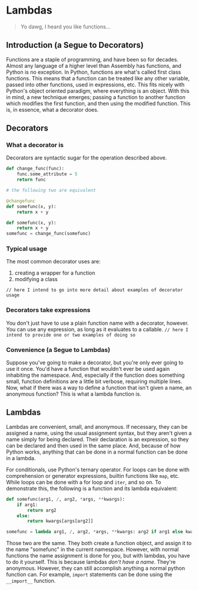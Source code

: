 # Lambdas
> Yo dawg, I heard you like functions...

## Introduction (a Segue to Decorators)
Functions are a staple of programming, and have been so for decades. Almost any language of a higher level than Assembly has functions, and Python is no exception. In Python, functions are what's called first class functions. This means that a function can be treated like any other variable, passed into other functions, used in expressions, etc. This fits nicely with Python's object oriented paradigm, where everything is an object. With this in mind, a new technique emerges; passing a function to another function which modifies the first function, and then using the modified function. This is, in essence, what a decorator does.

## Decorators

### What a decorator is
Decorators are syntactic sugar for the operation described above.
```py
def change_func(func):
    func.some_attribute = 5
    return func

# the following two are equivalent

@changefunc
def somefunc(x, y):
    return x + y

def somefunc(x, y):
    return x + y
somefunc = change_func(somefunc)
```

### Typical usage
The most common decorator uses are:
1. creating a wrapper for a function
2. modifying a class

`// here I intend to go into more detail about examples of decorator usage`

### Decorators take expressions
You don't just have to use a plain function name with a decorator, however. You can use any expression, as long as it evaluates to a callable.
`// here I intend to provide one or two examples of doing so`

### Convenience (a Segue to Lambdas)
Suppose you've going to make a decorator, but you're only ever going to use it once. You'd have a function that wouldn't ever be used again inhabiting the namespace. And, especially if the function does something small, function definitions are a little bit verbose, requiring multiple lines. Now, what if there was a way to define a function that isn't given a name, an anonymous function? This is what a lambda function is.

## Lambdas
Lambdas are convenient, small, and anonymous. If necessary, they can be assigned a name, using the usual assignment syntax, but they aren't given a name simply for being declared. Their declaration is an expression, so they can be declared and then used in the same place. And, because of how Python works, anything that can be done in a normal function can be done in a lambda.

For conditionals, use Python's ternary operator. For loops can be done with comprehension or generator expressions, builtin functions like `map`, etc. While loops can be done with a for loop and `iter`, and so on. To demonstrate this, the following is a function and its lambda equivalent:
```python
def somefunc(arg1, /, arg2, *args, **kwargs):
    if arg1:
        return arg2
    else:
        return kwargs[args[arg2]]

somefunc = lambda arg1, /, arg2, *args, **kwargs: arg2 if arg1 else kwargs[args[arg2]]
```
Those two are the same. They both create a function object, and assign it to the name "somefunc" in the current namespace. However, with normal functions the name assignment is done for you, but with lambdas, you have to do it yourself. This is because lambdas *don't have a name*. They're anonymous. However, they can still accomplish anything a normal python function can. For example, `import` statements can be done using the `__import__` function.

